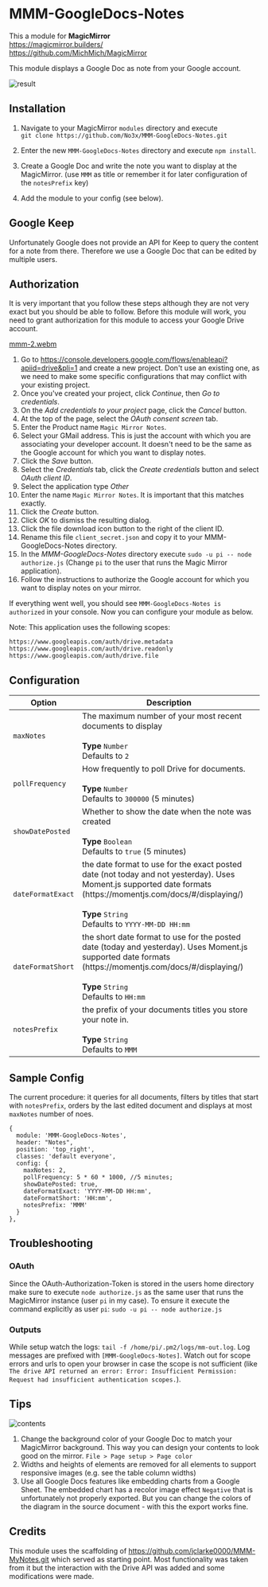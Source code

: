 # MMM-GoogleDocs-Notes

This a module for <strong>MagicMirror</strong><br>
https://magicmirror.builders/<br>
https://github.com/MichMich/MagicMirror

This module displays a Google Doc as note from your Google account.

![result](https://user-images.githubusercontent.com/2690708/71768783-e2900a80-2f19-11ea-874d-964ad42b9dd6.png)

## Installation

1. Navigate to your MagicMirror `modules` directory and execute<br />`git clone https://github.com/No3x/MMM-GoogleDocs-Notes.git`

2. Enter the new `MMM-GoogleDocs-Notes` directory and execute `npm install`.

3. Create a Google Doc and write the note you want to display at the MagicMirror. (use `MMM` as title or remember it for later configuration of the `notesPrefix` key)

4. Add the module to your config (see below).

## Google Keep
Unfortunately Google does not provide an API for Keep to query the content for a note from there. Therefore we use a Google Doc that can be edited by multiple users.

## Authorization
It is very important that you follow these steps although they are not very exact but you should be able to follow. Before this module will work, you need to grant authorization for this module to access your Google Drive account.

[mmm-2.webm](https://user-images.githubusercontent.com/2690708/179830680-ddafeb39-c15f-476e-a8b1-8071a3974b29.webm)

1. Go to https://console.developers.google.com/flows/enableapi?apiid=drive&pli=1 and create a new project. Don't use an existing one, as we need to make some specific configurations that may conflict with your existing project.
2. Once you've created your project, click *Continue*, then *Go to credentials*.
3. On the *Add credentials to your project* page, click the *Cancel* button.
4. At the top of the page, select the *OAuth consent screen* tab. 
5. Enter the Product name `Magic Mirror Notes`.
6. Select your GMail address. This is just the account with which you are associating your developer account. It doesn't need to be the same as the Google account for which you want to display notes.
7. Click the *Save* button.
8. Select the *Credentials* tab, click the *Create credentials* button and select *OAuth client ID*.
9. Select the application type *Other*
10. Enter the name `Magic Mirror Notes`. It is important that this matches exactly.
11. Click the *Create* button.
12. Click *OK* to dismiss the resulting dialog.
13. Click the file download icon button to the right of the client ID.
14. Rename this file `client_secret.json` and copy it to your MMM-GoogleDocs-Notes directory.
15. In the *MMM-GoogleDocs-Notes* directory execute  `sudo -u pi -- node authorize.js` (Change `pi` to the user that runs the Magic Mirror application).
16. Follow the instructions to authorize the Google account for which you want to display notes on your mirror.

If everything went well, you should see `MMM-GoogleDocs-Notes is authorized` in your console. Now you can configure your module as below.

Note: This application uses the following scopes:
```text
https://www.googleapis.com/auth/drive.metadata
https://www.googleapis.com/auth/drive.readonly
https://www.googleapis.com/auth/drive.file
```


## Configuration

<table>
  <thead>
    <tr>
      <th>Option</th>
      <th>Description</th>
    </tr>
  </thead>
  <tbody>
    <tr>
      <td><code>maxNotes</code></td>
      <td>The maximum number of your most recent documents to display<br><br><strong>Type</strong> <code>Number</code><br>Defaults to <code>2</code></td>
    </tr>
    <tr>
      <td><code>pollFrequency</code></td>
      <td>How frequently to poll Drive for documents.<br><br><strong>Type</strong> <code>Number</code><br>Defaults to <code>300000</code> (5 minutes)</td>
    </tr>
    <tr>
      <td><code>showDatePosted</code></td>
      <td>Whether to show the date when the note was created<br><br><strong>Type</strong> <code>Boolean</code><br>Defaults to <code>true</code> (5 minutes)</td>
    </tr>
    <tr>
      <td><code>dateFormatExact</code></td>
      <td>the date format to use for the exact posted date (not today and not yesterday).  Uses Moment.js supported date formats (https://momentjs.com/docs/#/displaying/)<br><br><strong>Type</strong> <code>String</code><br>Defaults to <code>YYYY-MM-DD HH:mm</code></td>
    </tr>
    <tr>
      <td><code>dateFormatShort</code></td>
      <td>the short date format to use for the posted date (today and yesterday). Uses Moment.js supported date formats (https://momentjs.com/docs/#/displaying/)<br><br><strong>Type</strong> <code>String</code><br>Defaults to <code>HH:mm</code></td>
    </tr>
    <tr>
      <td><code>notesPrefix</code></td>
      <td>the prefix of your documents titles you store your note in.<br><br><strong>Type</strong> <code>String</code><br>Defaults to <code>MMM</code></td>
    </tr>
  </tbody>
</table>

## Sample Config

The current procedure: it queries for all documents, filters by titles that start with `notesPrefix`, orders by the last edited document and displays at most `maxNotes` number of noes.
```
{
  module: 'MMM-GoogleDocs-Notes',
  header: "Notes",
  position: 'top_right',
  classes: 'default everyone',
  config: {
    maxNotes: 2,
    pollFrequency: 5 * 60 * 1000, //5 minutes;
    showDatePosted: true,
    dateFormatExact: 'YYYY-MM-DD HH:mm',
    dateFormatShort: 'HH:mm',
    notesPrefix: 'MMM'
  }
},
```

## Troubleshooting
### OAuth
Since the OAuth-Authorization-Token is stored in the users home directory make sure to execute `node authorize.js` as the same user that runs the MagicMirror instance (user `pi` in my case).
To ensure it execute the command explicitly as user `pi`: `sudo -u pi -- node authorize.js`
### Outputs
While setup watch the logs: `tail -f /home/pi/.pm2/logs/mm-out.log`. Log messages are prefixed with `[MMM-GoogleDocs-Notes]`. Watch out for scope errors and urls to open your browser in case the scope is not sufficient (like `The drive API returned an error: Error: Insufficient Permission: Request had insufficient authentication scopes.`).

## Tips
![contents](https://user-images.githubusercontent.com/2690708/71768782-e2900a80-2f19-11ea-8823-e9e3a6ac2c14.png)

1. Change the background color of your Google Doc to match your MagicMirror background. This way you can design your contents to look good on the mirror. `File > Page setup > Page color`
2. Widths and heights of elements are removed for all elements to support responsive images (e.g. see the table column widths)
3. Use all Google Docs features like embedding charts from a Google Sheet. The embedded chart has a recolor image effect `Negative` that is unfortunately not properly exported. But you can change the colors of the diagram in the source document - with this the export works fine.

## Credits
This module uses the scaffolding of https://github.com/jclarke0000/MMM-MyNotes.git which served as starting point. Most functionality was taken from it but the interaction with the Drive API was added and some modifications were made.
